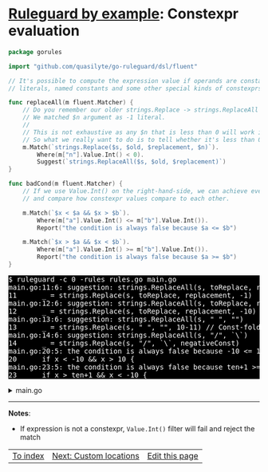 # [Ruleguard by example](https://go-ruleguard.github.io/by-example/): Constexpr evaluation

```go
package gorules

import "github.com/quasilyte/go-ruleguard/dsl/fluent"

// It's possible to compute the expression value if operands are constant expressions:
// literals, named constants and some other special kinds of constexprs.

func replaceAll(m fluent.Matcher) {
	// Do you remember our older strings.Replace -> strings.ReplaceAll rules?
	// We matched $n argument as -1 literal.
	//
	// This is not exhaustive as any $n that is less than 0 will work identically.
	// So what we really want to do is to tell whether it's less than 0.
	m.Match(`strings.Replace($s, $old, $replacement, $n)`).
		Where(m["n"].Value.Int() < 0).
		Suggest(`strings.ReplaceAll($s, $old, $replacement)`)
}

func badCond(m fluent.Matcher) {
	// If we use Value.Int() on the right-hand-side, we can achieve even more
	// and compare how constexpr values compare to each other.

	m.Match(`$x < $a && $x > $b`).
		Where(m["a"].Value.Int() <= m["b"].Value.Int()).
		Report("the condition is always false because $a <= $b")

	m.Match(`$x > $a && $x < $b`).
		Where(m["a"].Value.Int() >= m["b"].Value.Int()).
		Report("the condition is always false because $a >= $b")
}
```

<pre style="color: white; background-color: black">
$ ruleguard -c 0 -rules rules.go main.go
main.go:11:6: suggestion: strings.ReplaceAll(s, toReplace, replacement)
11		_ = strings.Replace(s, toReplace, replacement, -1)
main.go:12:6: suggestion: strings.ReplaceAll(s, toReplace, replacement)
12		_ = strings.Replace(s, toReplace, replacement, -10)
main.go:13:6: suggestion: strings.ReplaceAll(s, " ", "")
13		_ = strings.Replace(s, " ", "", 10-11) // Const-folded and matched
main.go:14:6: suggestion: strings.ReplaceAll(s, "/", `\`)
14		_ = strings.Replace(s, "/", `\`, negativeConst)
main.go:20:5: the condition is always false because -10 <= 10
20		if x < -10 && x > 10 {
main.go:23:5: the condition is always false because ten+1 >= -10
23		if x > ten+1 && x < -10 {
</pre>

<details><summary>main.go</summary>

```go
package main

import "strings"

func main() {
	var s, toReplace, replacement string
	const negativeConst = -2

	_ = strings.Replace(s, toReplace, replacement, 1) // Not matched

	_ = strings.Replace(s, toReplace, replacement, -1)
	_ = strings.Replace(s, toReplace, replacement, -10)
	_ = strings.Replace(s, " ", "", 10-11) // Const-folded and matched
	_ = strings.Replace(s, "/", `\`, negativeConst)

	badCond(1, 2)
}

func badCond(x, y int) {
	if x < -10 && x > 10 {
	}
	const ten = 10
	if x > ten+1 && x < -10 {
	}

	// Don't know what value `y` have.
	if x < y && x > 10 {
	}
	if x < -10 && y > 10 {
	}
}
```

</details>

<hr>

**Notes**:

* If expression is not a constexpr, `Value.Int()` filter will fail and reject the match

<table><tr>
<td><a href="index">To index</a></td>
<td><a href="custom-locations">Next: Custom locations</a></td>
<td><a href="https://github.com/go-ruleguard/go-ruleguard.github.io/edit/master/by-example/constexpr-evaluation.md">Edit this page</a></td>
</tr></table>
